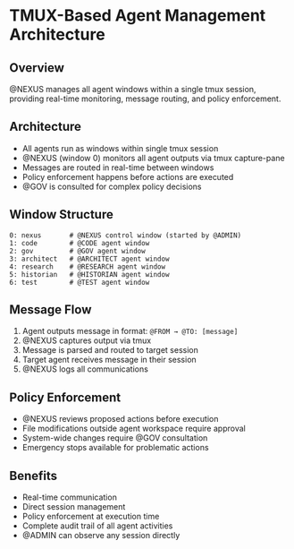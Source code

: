 # TMUX-Based Agent Management Architecture

## Overview
@NEXUS manages all agent windows within a single tmux session, providing real-time monitoring, message routing, and policy enforcement.

## Architecture
- All agents run as windows within single tmux session
- @NEXUS (window 0) monitors all agent outputs via tmux capture-pane
- Messages are routed in real-time between windows
- Policy enforcement happens before actions are executed
- @GOV is consulted for complex policy decisions

## Window Structure
```
0: nexus       # @NEXUS control window (started by @ADMIN)
1: code        # @CODE agent window
2: gov         # @GOV agent window  
3: architect   # @ARCHITECT agent window
4: research    # @RESEARCH agent window
5: historian   # @HISTORIAN agent window
6: test        # @TEST agent window
```

## Message Flow
1. Agent outputs message in format: `@FROM → @TO: [message]`
2. @NEXUS captures output via tmux
3. Message is parsed and routed to target session
4. Target agent receives message in their session
5. @NEXUS logs all communications

## Policy Enforcement
- @NEXUS reviews proposed actions before execution
- File modifications outside agent workspace require approval
- System-wide changes require @GOV consultation
- Emergency stops available for problematic actions

## Benefits
- Real-time communication
- Direct session management
- Policy enforcement at execution time
- Complete audit trail of all agent activities
- @ADMIN can observe any session directly